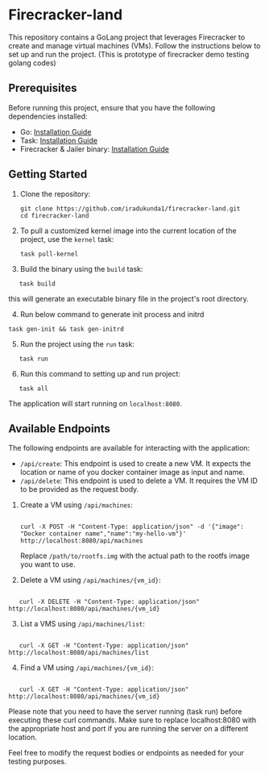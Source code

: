 # Firecracker-land

This repository contains a GoLang project that leverages Firecracker to create and manage virtual machines (VMs). Follow the instructions below to set up and run the project. (This is prototype of firecracker demo testing golang codes)

## Prerequisites

Before running this project, ensure that you have the following dependencies installed:

* Go: [Installation Guide](https://golang.org/doc/install)
* Task: [Installation Guide](https://taskfile.dev/#/installation)
* Firecracker & Jailer binary: [Installation Guide](https://github.com/firecracker-microvm/firecracker#getting-started)

## Getting Started

1. Clone the repository:

   ```
   git clone https://github.com/iradukunda1/firecracker-land.git
   cd firecracker-land
   ```
2. To pull a customized kernel image into the current location of the project, use the `kernel` task:

   ```
   task pull-kernel
   ```
3. Build the binary using the `build` task:

```
   task build
```

   this will generate an executable binary file in the project's root directory.

4. Run below command to generate init process and initrd

```
task gen-init && task gen-initrd
```

5. Run the project using the `run` task:

```
   task run
```

6. Run this command to setting up and run project:

```
   task all
```

The application will start running on `localhost:8080`.

## Available Endpoints

The following endpoints are available for interacting with the application:

* `/api/create`: This endpoint is used to create a new VM. It expects the location or name of you docker container image as input and name.
* `/api/delete`: This endpoint is used to delete a VM. It requires the VM ID to be provided as the request body.

1. Create a VM using `/api/machines`:

   ```

   curl -X POST -H "Content-Type: application/json" -d '{"image": "Docker container name","name":"my-hello-vm"}' http://localhost:8080/api/machines

   ```

   Replace `/path/to/rootfs.img` with the actual path to the rootfs image you want to use.
2. Delete a VM using `/api/machines/{vm_id}`:

```

   curl -X DELETE -H "Content-Type: application/json" http://localhost:8080/api/machines/{vm_id}

```

3. List a VMS using `/api/machines/list`:

```

   curl -X GET -H "Content-Type: application/json" http://localhost:8080/api/machines/list

```


4. Find a VM using `/api/machines/{vm_id}`:

```

   curl -X GET -H "Content-Type: application/json" http://localhost:8080/api/machines/{vm_id}

```

Please note that you need to have the server running (task run) before executing these curl commands. Make sure to replace localhost:8080 with the appropriate host and port if you are running the server on a different location.

Feel free to modify the request bodies or endpoints as needed for your testing purposes.
